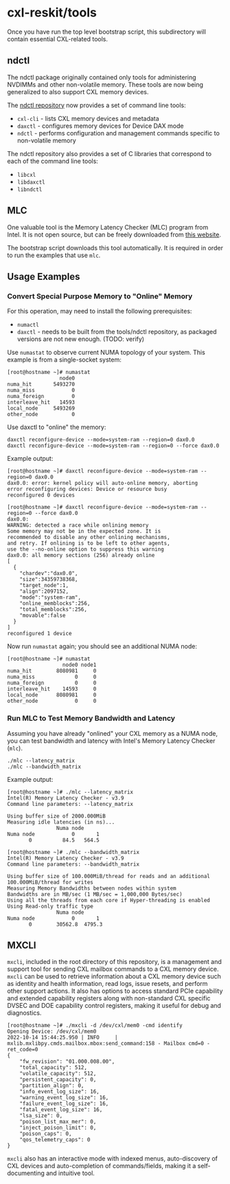 # cxl-reskit/tools

Once you have run the top level bootstrap script, this subdirectory will contain essential CXL-related tools.

## ndctl

The ndctl package originally contained only tools for administering NVDIMMs and other non-volatile memory.
These tools are now being generalized to also support CXL memory devices.

The [ndctl repository](https://github.com/pmem/ndctl/) now provides a set of command line tools:

- `cxl-cli` - lists CXL memory devices and metadata
- `daxctl` - configures memory devices for Device DAX mode
- `ndctl` - performs configuration and management commands specific to non-volatile memory

The ndctl repository also provides a set of C libraries that correspond to each of the command line tools:

- `libcxl`
- `libdaxctl`
- `libndctl`

## MLC

One valuable tool is the Memory Latency Checker (MLC) program from Intel. It is not
open source, but can be freely downloaded from [this website](https://www.intel.com/content/www/us/en/developer/articles/tool/intelr-memory-latency-checker.html).

The bootstrap script downloads this tool automatically. It is required in order to run the examples that use `mlc`.

## Usage Examples

### Convert Special Purpose Memory to "Online" Memory

For this operation, may need to install the following prerequisites:

- `numactl`
- `daxctl` - needs to be built from the tools/ndctl repository, as packaged versions are not new enough. (TODO: verify)

Use `numastat` to observe current NUMA topology of your system. This example is from a single-socket system:

```text
[root@hostname ~]# numastat
                 node0
numa_hit       5493270
numa_miss            0
numa_foreign         0
interleave_hit   14593
local_node     5493269
other_node           0
```

Use daxctl to "online" the memory:

```shell
daxctl reconfigure-device --mode=system-ram --region=0 dax0.0
daxctl reconfigure-device --mode=system-ram --region=0 --force dax0.0
```

Example output:

```text
[root@hostname ~]# daxctl reconfigure-device --mode=system-ram --region=0 dax0.0
dax0.0: error: kernel policy will auto-online memory, aborting
error reconfiguring devices: Device or resource busy
reconfigured 0 devices

[root@hostname ~]# daxctl reconfigure-device --mode=system-ram --region=0 --force dax0.0
dax0.0:
WARNING: detected a race while onlining memory
Some memory may not be in the expected zone. It is
recommended to disable any other onlining mechanisms,
and retry. If onlining is to be left to other agents,
use the --no-online option to suppress this warning
dax0.0: all memory sections (256) already online
[
  {
    "chardev":"dax0.0",
    "size":34359738368,
    "target_node":1,
    "align":2097152,
    "mode":"system-ram",
    "online_memblocks":256,
    "total_memblocks":256,
    "movable":false
  }
]
reconfigured 1 device
```

Now run `numastat` again; you should see an additional NUMA node:

```text
[root@hostname ~]# numastat
                  node0 node1
numa_hit        8080981     0
numa_miss             0     0
numa_foreign          0     0
interleave_hit    14593     0
local_node      8080981     0
other_node            0     0
```

### Run MLC to Test Memory Bandwidth and Latency

Assuming you have already "onlined" your CXL memory as a NUMA node, you can test bandwidth and latency with Intel's Memory Latency Checker (`mlc`).

```shell
./mlc --latency_matrix
./mlc --bandwidth_matrix
```

Example output:

```text
[root@hostname ~]# ./mlc --latency_matrix
Intel(R) Memory Latency Checker - v3.9
Command line parameters: --latency_matrix

Using buffer size of 2000.000MiB
Measuring idle latencies (in ns)...
                Numa node
Numa node            0       1
       0          84.5   564.5

[root@hostname ~]# ./mlc --bandwidth_matrix
Intel(R) Memory Latency Checker - v3.9
Command line parameters: --bandwidth_matrix

Using buffer size of 100.000MiB/thread for reads and an additional 100.000MiB/thread for writes
Measuring Memory Bandwidths between nodes within system
Bandwidths are in MB/sec (1 MB/sec = 1,000,000 Bytes/sec)
Using all the threads from each core if Hyper-threading is enabled
Using Read-only traffic type
                Numa node
Numa node            0       1
       0        30562.8  4795.3
```

## MXCLI

`mxcli`, included in the root directory of this repository, is a management and support tool for sending CXL mailbox commands to a CXL memory device. 
`mxcli` can be used to retrieve information about a CXL memory device such as identity and health information, read logs, issue resets, and perform other support actions.
It also has options to access standard PCIe capability and extended capability registers along with non-standard CXL specific DVSEC and DOE capability control registers, making it useful for debug and diagnostics. 

```text
[root@hostname ~]# ./mxcli -d /dev/cxl/mem0 -cmd identify
Opening Device: /dev/cxl/mem0
2022-10-14 15:44:25.950 | INFO     | mxlib.mxlibpy.cmds.mailbox.mbox:send_command:158 - Mailbox cmd=0 - ret_code=0
{
    "fw_revision": "01.000.008.00",
    "total_capacity": 512,
    "volatile_capacity": 512,
    "persistent_capacity": 0,
    "partition_align": 0,
    "info_event_log_size": 16,
    "warning_event_log_size": 16,
    "failure_event_log_size": 16,
    "fatal_event_log_size": 16,
    "lsa_size": 0,
    "poison_list_max_mer": 0,
    "inject_poison_limit": 0,
    "poison_caps": 0,
    "qos_telemetry_caps": 0
}
```

`mxcli` also has an interactive mode with indexed menus, auto-discovery of CXL devices and auto-completion of commands/fields, making it a self-documenting and intuitive tool. 